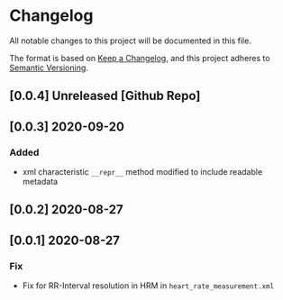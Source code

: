 # Changelog
All notable changes to this project will be documented in this file.

The format is based on [Keep a Changelog](https://keepachangelog.com/en/1.0.0/),
and this project adheres to [Semantic Versioning](https://semver.org/spec/v2.0.0.html).

## [0.0.4] Unreleased [Github Repo]

## [0.0.3] 2020-09-20

### Added
- xml characteristic `__repr__` method modified to include readable metadata
## [0.0.2] 2020-08-27

## [0.0.1] 2020-08-27
### Fix
- Fix for RR-Interval resolution in HRM in `heart_rate_measurement.xml`
